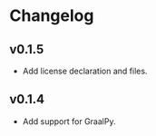 # Changelog

## v0.1.5

- Add license declaration and files.

## v0.1.4

- Add support for GraalPy.
